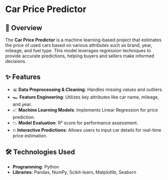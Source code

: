 # Car Price Predictor

## 🚗 Overview
The **Car Price Predictor** is a machine learning-based project that estimates the price of used cars based on various attributes such as brand, year, mileage, and fuel type. This model leverages regression techniques to provide accurate predictions, helping buyers and sellers make informed decisions.

## ✨ Features
- 📊 **Data Preprocessing & Cleaning**: Handles missing values and outliers.
- 🏎 **Feature Engineering**: Utilizes key attributes like car name, mileage, and year.
- 📈 **Machine Learning Models**: Implements Linear Regression for price prediction.
- 📉 **Model Evaluation**: R² score for performance assessment.
- 🔥 **Interactive Predictions**: Allows users to input car details for real-time price estimation.

## 🛠 Technologies Used
- **Programming**: Python
- **Libraries**: Pandas, NumPy, Scikit-learn, Matplotlib, Seaborn
